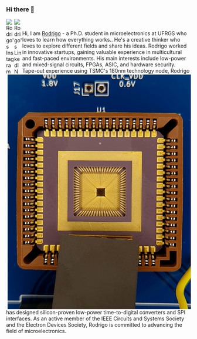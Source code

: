 ### Hi there 👋

<a href="https://www.instagram.com/rodrigowue/">
  <img align="left" alt="Rodrigo's Instagram" width="22px" src="https://raw.githubusercontent.com/hussainweb/hussainweb/main/icons/instagram.png" />
</a>
<a href="https://www.linkedin.com/in/rodrigowue/">
  <img align="left" alt="Rodrigo's LinkedIN" width="22px" src="https://raw.githubusercontent.com/peterthehan/peterthehan/master/assets/linkedin.svg" />
</a>

  <img align="right" alt="GIF" src="asic.jpg?raw=true" width="500" height="640" />
  
<br />

Hi, I am [Rodrigo](https://inf.ufrgs.br/~rnwuerdig/) - a Ph.D. student in microelectronics at UFRGS who loves to learn how everything works.. He's a creative thinker who loves to explore different fields and share his ideas. Rodrigo worked in innovative startups, gaining valuable experience in multicultural and fast-paced environments. His main interests include low-power and mixed-signal circuits, FPGAs, ASIC, and hardware security. Tape-out experience using TSMC's 180nm technology node, Rodrigo has designed silicon-proven low-power time-to-digital converters and SPI interfaces. As an active member of the IEEE Circuits and Systems Society and the Electron Devices Society, Rodrigo is committed to advancing the field of microelectronics.

<!--
**rodrigowue/rodrigowue** is a ✨ _special_ ✨ repository because its `README.md` (this file) appears on your GitHub profile.

Here are some ideas to get you started:

- 🔭 I’m currently working on ...
- 🌱 I’m currently learning ...
- 👯 I’m looking to collaborate on ...
- 🤔 I’m looking for help with ...
- 💬 Ask me about ...
- 📫 How to reach me: ...
- 😄 Pronouns: ...
- ⚡ Fun fact: ...
-->
